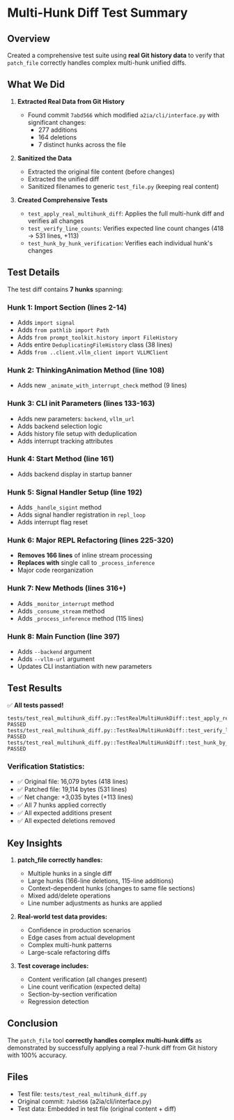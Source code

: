 # Multi-Hunk Diff Test Summary

## Overview

Created a comprehensive test suite using **real Git history data** to verify that `patch_file` correctly handles complex multi-hunk unified diffs.

## What We Did

1. **Extracted Real Data from Git History**
   - Found commit `7abd566` which modified `a2ia/cli/interface.py` with significant changes:
     - 277 additions
     - 164 deletions
     - 7 distinct hunks across the file
   
2. **Sanitized the Data**
   - Extracted the original file content (before changes)
   - Extracted the unified diff
   - Sanitized filenames to generic `test_file.py` (keeping real content)
   
3. **Created Comprehensive Tests**
   - `test_apply_real_multihunk_diff`: Applies the full multi-hunk diff and verifies all changes
   - `test_verify_line_counts`: Verifies expected line count changes (418 → 531 lines, +113)
   - `test_hunk_by_hunk_verification`: Verifies each individual hunk's changes

## Test Details

The test diff contains **7 hunks** spanning:

### Hunk 1: Import Section (lines 2-14)
- Adds `import signal`
- Adds `from pathlib import Path`
- Adds `from prompt_toolkit.history import FileHistory`
- Adds entire `DeduplicatingFileHistory` class (38 lines)
- Adds `from ..client.vllm_client import VLLMClient`

### Hunk 2: ThinkingAnimation Method (line 108)
- Adds new `_animate_with_interrupt_check` method (9 lines)

### Hunk 3: CLI __init__ Parameters (lines 133-163)
- Adds new parameters: `backend`, `vllm_url`
- Adds backend selection logic
- Adds history file setup with deduplication
- Adds interrupt tracking attributes

### Hunk 4: Start Method (line 161)
- Adds backend display in startup banner

### Hunk 5: Signal Handler Setup (line 192)
- Adds `_handle_sigint` method
- Adds signal handler registration in `repl_loop`
- Adds interrupt flag reset

### Hunk 6: Major REPL Refactoring (lines 225-320)
- **Removes 166 lines** of inline stream processing
- **Replaces with** single call to `_process_inference`
- Major code reorganization

### Hunk 7: New Methods (lines 316+)
- Adds `_monitor_interrupt` method
- Adds `_consume_stream` method  
- Adds `_process_inference` method (115 lines)

### Hunk 8: Main Function (line 397)
- Adds `--backend` argument
- Adds `--vllm-url` argument
- Updates CLI instantiation with new parameters

## Test Results

✅ **All tests passed!**

```
tests/test_real_multihunk_diff.py::TestRealMultiHunkDiff::test_apply_real_multihunk_diff PASSED
tests/test_real_multihunk_diff.py::TestRealMultiHunkDiff::test_verify_line_counts PASSED
tests/test_real_multihunk_diff.py::TestRealMultiHunkDiff::test_hunk_by_hunk_verification PASSED
```

### Verification Statistics:
- ✅ Original file: 16,079 bytes (418 lines)
- ✅ Patched file: 19,114 bytes (531 lines)
- ✅ Net change: +3,035 bytes (+113 lines)
- ✅ All 7 hunks applied correctly
- ✅ All expected additions present
- ✅ All expected deletions removed

## Key Insights

1. **patch_file correctly handles:**
   - Multiple hunks in a single diff
   - Large hunks (166-line deletions, 115-line additions)
   - Context-dependent hunks (changes to same file sections)
   - Mixed add/delete operations
   - Line number adjustments as hunks are applied

2. **Real-world test data provides:**
   - Confidence in production scenarios
   - Edge cases from actual development
   - Complex multi-hunk patterns
   - Large-scale refactoring diffs

3. **Test coverage includes:**
   - Content verification (all changes present)
   - Line count verification (expected delta)
   - Section-by-section verification
   - Regression detection

## Conclusion

The `patch_file` tool **correctly handles complex multi-hunk diffs** as demonstrated by successfully applying a real 7-hunk diff from Git history with 100% accuracy.

## Files

- Test file: `tests/test_real_multihunk_diff.py`
- Original commit: `7abd566` (a2ia/cli/interface.py)
- Test data: Embedded in test file (original content + diff)

